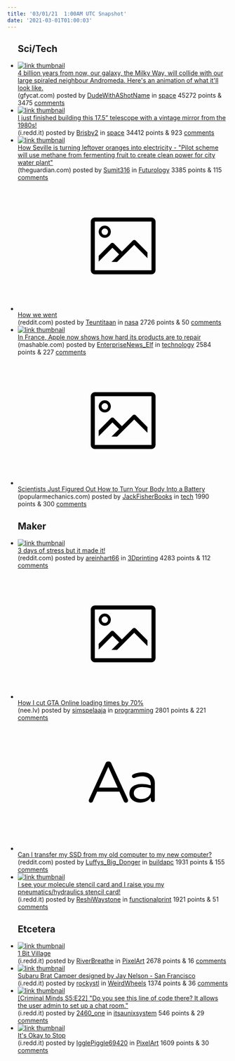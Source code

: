 ```yaml
---
title: '03/01/21  1:00AM UTC Snapshot'
date: '2021-03-01T01:00:03'
---
```

<ul>
<h2>Sci/Tech</h2>

<li><a href='https://gfycat.com/corruptcompleteannashummingbird-space-galaxy-cosmos'><img src='https://b.thumbs.redditmedia.com/3O7Eh25yxsskQIGcITMO1xGr_oEYNFuHoA8YRv7Sb5g.jpg' alt='link thumbnail'></a><div><div class='linkTitle'><a href='https://gfycat.com/corruptcompleteannashummingbird-space-galaxy-cosmos'>4 billion years from now, our galaxy, the Milky Way, will collide with our large spiraled neighbour Andromeda. Here's an animation of what it'll look like.</a></div>(gfycat.com) posted by <a href='https://www.reddit.com/user/DudeWithAShotName'>DudeWithAShotName</a> in <a href='https://www.reddit.com/r/space'>space</a> 45272 points & 3475 <a href='https://www.reddit.com/r/space/comments/luf7ke/4_billion_years_from_now_our_galaxy_the_milky_way/'>comments</a></div></li>

<li><a href='https://i.redd.it/bi14jkcxdak61.jpg'><img src='https://b.thumbs.redditmedia.com/Az9ho4SIs8bhabzCqlVSBmMd3tZ2TSqvj5oGCj8qxtw.jpg' alt='link thumbnail'></a><div><div class='linkTitle'><a href='https://i.redd.it/bi14jkcxdak61.jpg'>I just finished building this 17.5” telescope with a vintage mirror from the 1980s!</a></div>(i.redd.it) posted by <a href='https://www.reddit.com/user/Brisby2'>Brisby2</a> in <a href='https://www.reddit.com/r/space'>space</a> 34412 points & 923 <a href='https://www.reddit.com/r/space/comments/lur0py/i_just_finished_building_this_175_telescope_with/'>comments</a></div></li>

<li><a href='https://www.theguardian.com/environment/2021/feb/23/how-seville-is-turning-leftover-oranges-into-electricity'><img src='https://b.thumbs.redditmedia.com/uguqGg0N_KytD5I4ewpNo0ZYObhXqbl_9NyH1P6Ic5A.jpg' alt='link thumbnail'></a><div><div class='linkTitle'><a href='https://www.theguardian.com/environment/2021/feb/23/how-seville-is-turning-leftover-oranges-into-electricity'>How Seville is turning leftover oranges into electricity - "Pilot scheme will use methane from fermenting fruit to create clean power for city water plant"</a></div>(theguardian.com) posted by <a href='https://www.reddit.com/user/Sumit316'>Sumit316</a> in <a href='https://www.reddit.com/r/Futurology'>Futurology</a> 3385 points & 115 <a href='https://www.reddit.com/r/Futurology/comments/luhx73/how_seville_is_turning_leftover_oranges_into/'>comments</a></div></li>

<li><a href='https://www.reddit.com/gallery/luj5ez'><svg version='1.1' viewBox='-34 -14 104 64' preserveAspectRatio='xMidYMid meet' xmlns='http://www.w3.org/2000/svg' xmlns:xlink='http://www.w3.org/1999/xlink'>
    <title>link thumbnail</title>
    <path d='M32,4H4A2,2,0,0,0,2,6V30a2,2,0,0,0,2,2H32a2,2,0,0,0,2-2V6A2,2,0,0,0,32,4ZM4,30V6H32V30Z'></path>
    <path d='M8.92,14a3,3,0,1,0-3-3A3,3,0,0,0,8.92,14Zm0-4.6A1.6,1.6,0,1,1,7.33,11,1.6,1.6,0,0,1,8.92,9.41Z'></path>
    <path d='M22.78,15.37l-5.4,5.4-4-4a1,1,0,0,0-1.41,0L5.92,22.9v2.83l6.79-6.79L16,22.18l-3.75,3.75H15l8.45-8.45L30,24V21.18l-5.81-5.81A1,1,0,0,0,22.78,15.37Z'></path>
    </svg></a><div><div class='linkTitle'><a href='https://www.reddit.com/gallery/luj5ez'>How we went</a></div>(reddit.com) posted by <a href='https://www.reddit.com/user/Teuntitaan'>Teuntitaan</a> in <a href='https://www.reddit.com/r/nasa'>nasa</a> 2726 points & 50 <a href='https://www.reddit.com/r/nasa/comments/luj5ez/how_we_went/'>comments</a></div></li>

<li><a href='https://mashable.com/article/apple-repairability-scores-france/'><img src='https://b.thumbs.redditmedia.com/2LK5HjMeb3IZPTkVS011FN30Dx-8oTKgLxYI2ndeikI.jpg' alt='link thumbnail'></a><div><div class='linkTitle'><a href='https://mashable.com/article/apple-repairability-scores-france/'>In France, Apple now shows how hard its products are to repair</a></div>(mashable.com) posted by <a href='https://www.reddit.com/user/EnterpriseNews_Elf'>EnterpriseNews_Elf</a> in <a href='https://www.reddit.com/r/technology'>technology</a> 2584 points & 227 <a href='https://www.reddit.com/r/technology/comments/lu3vi5/in_france_apple_now_shows_how_hard_its_products/'>comments</a></div></li>

<li><a href='https://www.popularmechanics.com/science/a35533572/body-heat-battery/'><svg version='1.1' viewBox='-34 -14 104 64' preserveAspectRatio='xMidYMid meet' xmlns='http://www.w3.org/2000/svg' xmlns:xlink='http://www.w3.org/1999/xlink'>
    <title>link thumbnail</title>
    <path d='M32,4H4A2,2,0,0,0,2,6V30a2,2,0,0,0,2,2H32a2,2,0,0,0,2-2V6A2,2,0,0,0,32,4ZM4,30V6H32V30Z'></path>
    <path d='M8.92,14a3,3,0,1,0-3-3A3,3,0,0,0,8.92,14Zm0-4.6A1.6,1.6,0,1,1,7.33,11,1.6,1.6,0,0,1,8.92,9.41Z'></path>
    <path d='M22.78,15.37l-5.4,5.4-4-4a1,1,0,0,0-1.41,0L5.92,22.9v2.83l6.79-6.79L16,22.18l-3.75,3.75H15l8.45-8.45L30,24V21.18l-5.81-5.81A1,1,0,0,0,22.78,15.37Z'></path>
    </svg></a><div><div class='linkTitle'><a href='https://www.popularmechanics.com/science/a35533572/body-heat-battery/'>Scientists Just Figured Out How to Turn Your Body Into a Battery</a></div>(popularmechanics.com) posted by <a href='https://www.reddit.com/user/JackFisherBooks'>JackFisherBooks</a> in <a href='https://www.reddit.com/r/tech'>tech</a> 1990 points & 300 <a href='https://www.reddit.com/r/tech/comments/luhqi8/scientists_just_figured_out_how_to_turn_your_body/'>comments</a></div></li>

<h2>Maker</h2>

<li><a href='https://www.reddit.com/gallery/luhqht'><img src='https://b.thumbs.redditmedia.com/YUp4TM9llivF9ztN1Yi59ZY7nM84TGoXe1gnLzchTiU.jpg' alt='link thumbnail'></a><div><div class='linkTitle'><a href='https://www.reddit.com/gallery/luhqht'>3 days of stress but it made it!</a></div>(reddit.com) posted by <a href='https://www.reddit.com/user/areinhart66'>areinhart66</a> in <a href='https://www.reddit.com/r/3Dprinting'>3Dprinting</a> 4283 points & 112 <a href='https://www.reddit.com/r/3Dprinting/comments/luhqht/3_days_of_stress_but_it_made_it/'>comments</a></div></li>

<li><a href='https://nee.lv/2021/02/28/How-I-cut-GTA-Online-loading-times-by-70/'><svg version='1.1' viewBox='-34 -14 104 64' preserveAspectRatio='xMidYMid meet' xmlns='http://www.w3.org/2000/svg' xmlns:xlink='http://www.w3.org/1999/xlink'>
    <title>link thumbnail</title>
    <path d='M32,4H4A2,2,0,0,0,2,6V30a2,2,0,0,0,2,2H32a2,2,0,0,0,2-2V6A2,2,0,0,0,32,4ZM4,30V6H32V30Z'></path>
    <path d='M8.92,14a3,3,0,1,0-3-3A3,3,0,0,0,8.92,14Zm0-4.6A1.6,1.6,0,1,1,7.33,11,1.6,1.6,0,0,1,8.92,9.41Z'></path>
    <path d='M22.78,15.37l-5.4,5.4-4-4a1,1,0,0,0-1.41,0L5.92,22.9v2.83l6.79-6.79L16,22.18l-3.75,3.75H15l8.45-8.45L30,24V21.18l-5.81-5.81A1,1,0,0,0,22.78,15.37Z'></path>
    </svg></a><div><div class='linkTitle'><a href='https://nee.lv/2021/02/28/How-I-cut-GTA-Online-loading-times-by-70/'>How I cut GTA Online loading times by 70%</a></div>(nee.lv) posted by <a href='https://www.reddit.com/user/simspelaaja'>simspelaaja</a> in <a href='https://www.reddit.com/r/programming'>programming</a> 2801 points & 221 <a href='https://www.reddit.com/r/programming/comments/luq9oz/how_i_cut_gta_online_loading_times_by_70/'>comments</a></div></li>

<li><a href='https://www.reddit.com/r/buildapc/comments/lu2ogs/can_i_transfer_my_ssd_from_my_old_computer_to_my/'><svg version='1.1' viewBox='-34 -12 104 64' preserveAspectRatio='xMidYMid slice' xmlns='http://www.w3.org/2000/svg' xmlns:xlink='http://www.w3.org/1999/xlink'>
    <title>text link thumbnail</title>
    <path d='M12.19,8.84a1.45,1.45,0,0,0-1.4-1h-.12a1.46,1.46,0,0,0-1.42,1L1.14,26.56a1.29,1.29,0,0,0-.14.59,1,1,0,0,0,1,1,1.12,1.12,0,0,0,1.08-.77l2.08-4.65h11l2.08,4.59a1.24,1.24,0,0,0,1.12.83,1.08,1.08,0,0,0,1.08-1.08,1.64,1.64,0,0,0-.14-.57ZM6.08,20.71l4.59-10.22,4.6,10.22Z'>
    </path>
    <path d='M32.24,14.78A6.35,6.35,0,0,0,27.6,13.2a11.36,11.36,0,0,0-4.7,1,1,1,0,0,0-.58.89,1,1,0,0,0,.94.92,1.23,1.23,0,0,0,.39-.08,8.87,8.87,0,0,1,3.72-.81c2.7,0,4.28,1.33,4.28,3.92v.5a15.29,15.29,0,0,0-4.42-.61c-3.64,0-6.14,1.61-6.14,4.64v.05c0,2.95,2.7,4.48,5.37,4.48a6.29,6.29,0,0,0,5.19-2.48V26.9a1,1,0,0,0,1,1,1,1,0,0,0,1-1.06V19A5.71,5.71,0,0,0,32.24,14.78Zm-.56,7.7c0,2.28-2.17,3.89-4.81,3.89-1.94,0-3.61-1.06-3.61-2.86v-.06c0-1.8,1.5-3,4.2-3a15.2,15.2,0,0,1,4.22.61Z'>
    </path>
    </svg></a><div><div class='linkTitle'><a href='https://www.reddit.com/r/buildapc/comments/lu2ogs/can_i_transfer_my_ssd_from_my_old_computer_to_my/'>Can I transfer my SSD from my old computer to my new computer?</a></div>(reddit.com) posted by <a href='https://www.reddit.com/user/Luffys_Big_Donger'>Luffys_Big_Donger</a> in <a href='https://www.reddit.com/r/buildapc'>buildapc</a> 1931 points & 155 <a href='https://www.reddit.com/r/buildapc/comments/lu2ogs/can_i_transfer_my_ssd_from_my_old_computer_to_my/'>comments</a></div></li>

<li><a href='https://i.redd.it/dla0s4zho8k61.jpg'><img src='https://b.thumbs.redditmedia.com/18JGbKOoup0e_Hszr8Fd3E5nIxPVmiu9A2EjJgKvBbo.jpg' alt='link thumbnail'></a><div><div class='linkTitle'><a href='https://i.redd.it/dla0s4zho8k61.jpg'>I see your molecule stencil card and I raise you my pneumatics/hydraulics stencil card!</a></div>(i.redd.it) posted by <a href='https://www.reddit.com/user/ReshiWaystone'>ReshiWaystone</a> in <a href='https://www.reddit.com/r/functionalprint'>functionalprint</a> 1921 points & 51 <a href='https://www.reddit.com/r/functionalprint/comments/luiyu7/i_see_your_molecule_stencil_card_and_i_raise_you/'>comments</a></div></li>

<h2>Etcetera</h2>

<li><a href='https://i.redd.it/7068k94ng6k61.jpg'><img src='https://b.thumbs.redditmedia.com/A2_2f5EdIXFOHhlhz8Lx-qPEK6nDLcjhmSh46cWBP0Y.jpg' alt='link thumbnail'></a><div><div class='linkTitle'><a href='https://i.redd.it/7068k94ng6k61.jpg'>1 Bit Village</a></div>(i.redd.it) posted by <a href='https://www.reddit.com/user/RiverBreathe'>RiverBreathe</a> in <a href='https://www.reddit.com/r/PixelArt'>PixelArt</a> 2678 points & 16 <a href='https://www.reddit.com/r/PixelArt/comments/luare0/1_bit_village/'>comments</a></div></li>

<li><a href='https://i.redd.it/wfbl6jb3f8k61.jpg'><img src='https://b.thumbs.redditmedia.com/i0JmsHTUnwDnageqVETQokeumRRmKq0AqWXpZNXCh2o.jpg' alt='link thumbnail'></a><div><div class='linkTitle'><a href='https://i.redd.it/wfbl6jb3f8k61.jpg'>Subaru Brat Camper designed by Jay Nelson - San Francisco</a></div>(i.redd.it) posted by <a href='https://www.reddit.com/user/rockystl'>rockystl</a> in <a href='https://www.reddit.com/r/WeirdWheels'>WeirdWheels</a> 1374 points & 36 <a href='https://www.reddit.com/r/WeirdWheels/comments/lujbef/subaru_brat_camper_designed_by_jay_nelson_san/'>comments</a></div></li>

<li><a href='https://i.redd.it/ran8i78nq5k61.png'><img src='https://a.thumbs.redditmedia.com/hhBsEECOrD0JAjtyjmYpKwzEsQlJc9eUwVfOsatGHc0.jpg' alt='link thumbnail'></a><div><div class='linkTitle'><a href='https://i.redd.it/ran8i78nq5k61.png'>[Criminal Minds S5:E22] "Do you see this line of code there? It allows the user admin to set up a chat room."</a></div>(i.redd.it) posted by <a href='https://www.reddit.com/user/2460_one'>2460_one</a> in <a href='https://www.reddit.com/r/itsaunixsystem'>itsaunixsystem</a> 546 points & 29 <a href='https://www.reddit.com/r/itsaunixsystem/comments/lu8fgt/criminal_minds_s5e22_do_you_see_this_line_of_code/'>comments</a></div></li>

<li><a href='https://i.redd.it/kec8cstxe9k61.png'><img src='https://b.thumbs.redditmedia.com/P0EQiNrQs1DmX56JMVoqzqkez98c4OadqioeT8iRegU.jpg' alt='link thumbnail'></a><div><div class='linkTitle'><a href='https://i.redd.it/kec8cstxe9k61.png'>It's Okay to Stop</a></div>(i.redd.it) posted by <a href='https://www.reddit.com/user/IgglePiggle69420'>IgglePiggle69420</a> in <a href='https://www.reddit.com/r/PixelArt'>PixelArt</a> 1609 points & 30 <a href='https://www.reddit.com/r/PixelArt/comments/lumfx8/its_okay_to_stop/'>comments</a></div></li>

</ul>
